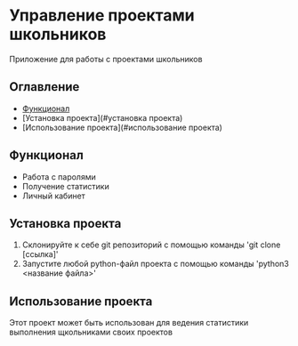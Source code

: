 # Управление проектами школьников 
Приложение для работы с проектами школьников
##  Оглавление
- [Функционал](#функционал)
- [Установка проекта](#установка проекта)
- [Использование проекта](#использование проекта)

## Функционал
- Работа с паролями 
- Получение статистики 
- Личный кабинет 
 
## Установка проекта 
1. Склонируйте к себе git репозиторий с помощью команды 
'git clone [ссылка]'
2. Запустите любой python-файл проекта с помощью команды
'python3 <название файла>'

## Использование проекта
Этот проект может быть использован для ведения статистики выполнения щкольниками своих проектов
